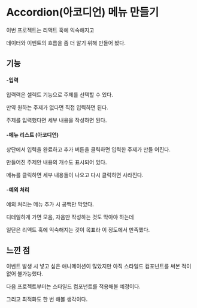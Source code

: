 # Accordion(아코디언) 메뉴 만들기

이번 프로젝트는 리액트 훅에 익숙해지고 

데이터와 이벤트의 흐름을 좀 더 알기 위해 만들어 봤다.


## 기능
#### -입력
입력력은 셀렉트 기능으로 주제를 선택할 수 있다.

만약 원하는 주제가 없다면 직접 입력하면 된다.

주제를 입력했다면 세부 내용을 작성하면 된다.

#### -메뉴 리스트 (아코디언)
상단에서 입력을 완료하고 추가 버튼을 클릭하면 입력한 주제가 만들 어진다.

만들어진 주제안 내용의 개수도 표시되어 있다.

메뉴를 클릭하면 세부 내용들이 나오고 다시 클릭하면 사라진다.

#### -예외 처리
예외 처리는 메뉴 추가 시 공백만 막았다.

디테일하게 가면 모음, 자음만 작성하는 것도 막아야 하는데

일단은 리액트 훅에 익숙해지는 것이 목표라 이 정도에서 만족했다.

## 느낀 점
이벤트 발생 시 넣고 싶은 애니메이션이 많았지만 아직 스타일드 컴포넌트를 써본 적이 없어 불가능했다.

다음 프로젝트부터는 스타일드 컴포넌트를 적용해볼 예정이다.

그리고 최적화도 한 번 해볼 생각이다.
